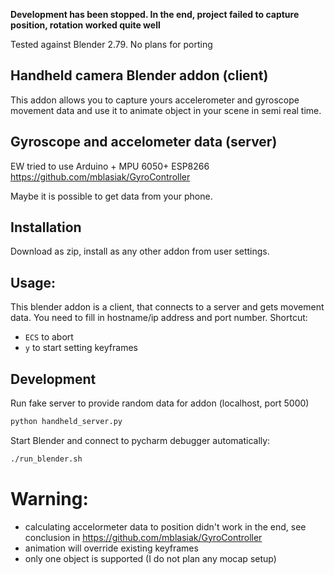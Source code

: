 **Development has been stopped. In the end, project failed to capture position, rotation worked quite well**

Tested against Blender 2.79. No plans for porting

## Handheld camera Blender addon (client)
This addon allows you to capture yours accelerometer and gyroscope movement data and use it to animate object in your scene  in semi real time.

## Gyroscope and accelometer data (server)

EW tried to use Arduino + MPU 6050+ ESP8266 
https://github.com/mblasiak/GyroController

Maybe it is possible to get data from your phone.

## Installation
Download as zip, install as any other addon from user settings.

## Usage:
This blender addon is a client, that connects to a server and gets movement data. You need to fill in hostname/ip address and port number. 
Shortcut:
  - `ECS` to abort
  - `y` to start setting keyframes

## Development

Run fake server to provide random data for addon (localhost, port 5000)
```bash
python handheld_server.py
```

Start Blender and connect to pycharm debugger automatically:
```bash
./run_blender.sh
```

# Warning:

- calculating accelormeter data to position didn't work in the end, see conclusion in https://github.com/mblasiak/GyroController
- animation will override existing keyframes
- only one object is supported (I do not plan any mocap setup)
